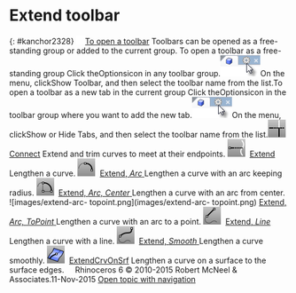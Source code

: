 ---
---


# Extend toolbar
{: #kanchor2328}
 [![images/transparent.gif](images/transparent.gif)To open a toolbar](javascript:void(0);) Toolbars can be opened as a free-standing group or added to the current group.
To open a toolbar as a free-standing group
Click theOptionsicon in any toolbar group.![images/toolbar-howtoopen.png](images/toolbar-howtoopen.png)On the menu, clickShow Toolbar, and then select the toolbar name from the list.To open a toolbar as a new tab in the current group
Click theOptionsicon in the toolbar group where you want to add the new tab.![images/toolbar-howtoopen.png](images/toolbar-howtoopen.png)On the menu, clickShow or Hide Tabs, and then select the toolbar name from the list.![images/connect.png](images/connect.png) [Connect](connect.html) 
Extend and trim curves to meet at their endpoints.
![images/extend.png](images/extend.png) [Extend](extend.html) 
Lengthen a curve.
![images/extend-arc-radius.png](images/extend-arc-radius.png) [Extend, *Arc* ](extend.html#arc) 
Lengthen a curve with an arc keeping radius.
![images/extend-arc-center.png](images/extend-arc-center.png) [Extend, *Arc, Center* ](extend.html#arc-center) 
Lengthen a curve with an arc from center.
![images/extend-arc- topoint.png](images/extend-arc- topoint.png) [Extend, *Arc, ToPoint* ](extend.html#arc-topoint) 
Lengthen a curve with an arc to a point.
![images/extend-line.png](images/extend-line.png) [Extend, *Line* ](extend.html#line) 
Lengthen a curve with a line.
![images/extend-curve-smooth.png](images/extend-curve-smooth.png) [Extend, *Smooth* ](extend.html#smooth) 
Lengthen a curve smoothly.
![images/extendcrvonsrf.png](images/extendcrvonsrf.png) [ExtendCrvOnSrf](extendcrvonsrf.html) 
Lengthen a curve on a surface to the surface edges.
&#160;
&#160;
Rhinoceros 6 © 2010-2015 Robert McNeel &amp; Associates.11-Nov-2015
 [Open topic with navigation](extend-toolbar.html) 

